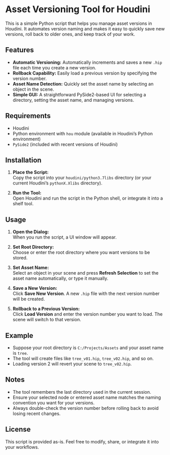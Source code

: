 # Asset Versioning Tool for Houdini

This is a simple Python script that helps you manage asset versions in Houdini. It automates version naming and makes it easy to quickly save new versions, roll back to older ones, and keep track of your work.

## Features

- **Automatic Versioning:** Automatically increments and saves a new `.hip` file each time you create a new version.
- **Rollback Capability:** Easily load a previous version by specifying the version number.
- **Asset Name Detection:** Quickly set the asset name by selecting an object in the scene.
- **Simple GUI:** A straightforward PySide2-based UI for selecting a directory, setting the asset name, and managing versions.

## Requirements

- Houdini
- Python environment with `hou` module (available in Houdini’s Python environment)
- `PySide2` (included with recent versions of Houdini)

## Installation

1. **Place the Script:**  
   Copy the script into your `houdini/python3.7libs` directory (or your current Houdini’s `pythonX.Xlibs` directory).
   
2. **Run the Tool:**  
   Open Houdini and run the script in the Python shell, or integrate it into a shelf tool.

## Usage

1. **Open the Dialog:**  
   When you run the script, a UI window will appear.
   
2. **Set Root Directory:**  
   Choose or enter the root directory where you want versions to be stored.
   
3. **Set Asset Name:**  
   Select an object in your scene and press **Refresh Selection** to set the asset name automatically, or type it manually.
   
4. **Save a New Version:**  
   Click **Save New Version**. A new `.hip` file with the next version number will be created.
   
5. **Rollback to a Previous Version:**  
   Click **Load Version** and enter the version number you want to load. The scene will switch to that version.

## Example

- Suppose your root directory is `C:/Projects/Assets` and your asset name is `tree`.  
- The tool will create files like `tree_v01.hip`, `tree_v02.hip`, and so on.  
- Loading version 2 will revert your scene to `tree_v02.hip`.

## Notes

- The tool remembers the last directory used in the current session.
- Ensure your selected node or entered asset name matches the naming convention you want for your versions.
- Always double-check the version number before rolling back to avoid losing recent changes.

## License

This script is provided as-is. Feel free to modify, share, or integrate it into your workflows.